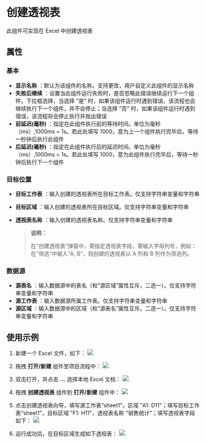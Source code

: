 # 创建透视表

此组件可实现在 Excel 中创建透视表

## 属性

### 基本

- **显示名称** ：默认为该组件的名称。支持更改，用户自定义此组件的显示名称
- **失败后继续** ：设置当此组件运行失败时，是否忽略此错误继续运行下一个组件。下拉框选择，当选择 "是" 时，如果该组件运行时遇到错误，该流程也会继续执行下一个组件，并不会停止；当选择 "否" 时，如果该组件运行时遇到错误，该流程将会停止执行并抛出错误
- **前延迟(毫秒)** ：指定在此组件执行前的等待时间。单位为毫秒（ms）,1000ms = 1s。若此处填写 1000，意为上一个组件执行完毕后，等待一秒钟后执行此组件
- **后延迟(毫秒)** ：指定在此组件执行后的延迟时间。单位为毫秒（ms）,1000ms = 1s。若此处填写 1000，意为此组件执行完毕后，等待一秒钟后执行下一个组件

### 目标位置

- **目标工作表** ：输入创建的透视表所在目标工作表。仅支持字符串变量和字符串
- **目标区域** ：输入创建的透视表所在目标区域。仅支持字符串变量和字符串
- **透视表名称** ：输入创建的透视表名称。仅支持字符串变量和字符串

  > **说明：**
  >
  > 在“创建透视表”弹窗中，需指定透视表字段，需输入字母列号，例如：在“筛选”中输入“A, B”，则创建的透视表以 A 列和 B 列作为筛选列。

### 数据源

- **源表名** ：输入数据源中的表名（和“源区域”属性互斥，二选一）。仅支持字符串变量和字符串
- **源工作表** ：输入数据源所属工作表。仅支持字符串变量和字符串
- **源区域** ：输入数据源中的区域（和“源表名”属性互斥，二选一）。仅支持字符串变量和字符串

## 使用示例

1. 新建一个 Excel 文件，如下：
![](https://docimages.blob.core.chinacloudapi.cn/images/Activities/CreatePivotTable1.png)

2. 拖拽 **打开/新建** 组件至项目流程中：
![](https://docimages.blob.core.chinacloudapi.cn/images/Activities/OpenExcel1.png)

3. 双击打开，并点击 **...** 选择本地 Excel 文档：
![](https://docimages.blob.core.chinacloudapi.cn/images/Activities/OpenExcel2.png)

4. 拖拽 **创建透视表** 组件到 **打开/新建** 组件中：
![](https://docimages.blob.core.chinacloudapi.cn/images/Activities/CreatePivotTable2.png)

5. 点击创建透视表向导，填写源工作表“sheet1”，区域 "A1: D11"；填写目标工作表“sheet1”，目标区域 "F1: H11"，透视表名称 "销售统计"；填写透视表字段如下：
![](https://docimages.blob.core.chinacloudapi.cn/images/Activities/CreatePivotTable3.png)

6. 运行成功后，在目标区域生成如下透视表：
![](https://docimages.blob.core.chinacloudapi.cn/images/Activities/CreatePivotTable4.png)
